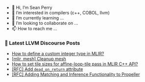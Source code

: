 - 👋 Hi, I’m Sean Perry
- 👀 I’m interested in compilers (c++, COBOL, llvm)
- 🌱 I’m currently learning ...
- 💞️ I’m looking to collaborate on ...
- 📫 How to reach me ...

<!---
s66perry/s66perry is a ✨ special ✨ repository because its `README.md` (this file) appears on your GitHub profile.
You can click the Preview link to take a look at your changes.
--->
### 📕 Latest LLVM Discourse Posts

<!-- DISCOURSE-LLVM:START -->
- [How to define a custom integer type in MLIR?](https://discourse.llvm.org/t/how-to-define-a-custom-integer-type-in-mlir/74062?page=2#post_29)
- [[mlir, mesh] Cleanup mesh](https://discourse.llvm.org/t/mlir-mesh-cleanup-mesh/87053#post_2)
- [How to set tile sizes for affine-loop-tile pass in MLIR C++ API?](https://discourse.llvm.org/t/how-to-set-tile-sizes-for-affine-loop-tile-pass-in-mlir-c-api/87091#post_1)
- [[RFC] Add `dead_on_return` attribute](https://discourse.llvm.org/t/rfc-add-dead-on-return-attribute/86871#post_2)
- [[RFC] Adding Matching and Inference Functionality to Propeller](https://discourse.llvm.org/t/rfc-adding-matching-and-inference-functionality-to-propeller/86238#post_18)
<!-- DISCOURSE-LLVM:END -->
